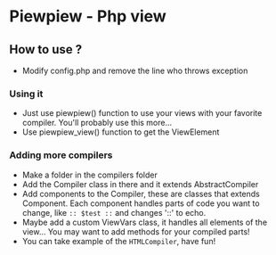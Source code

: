 # Piewpiew - Php view

## How to use ?

- Modify config.php and remove the line who throws exception

### Using it

- Just use piewpiew() function to use your views with your favorite compiler.
  You'll probably use this more...
- Use piewpiew_view() function to get the ViewElement

### Adding more compilers

- Make a folder in the compilers folder
- Add the Compiler class in there and it extends AbstractCompiler
- Add components to the Compiler, these are classes that extends Component.
  Each component handles parts of code you want to change, like ```:: $test ::```
  and changes '::' to echo.
- Maybe add a custom ViewVars class, it handles all elements of the view...
  You may want to add methods for your compiled parts!
- You can take example of the `HTMLCompiler`, have fun!
